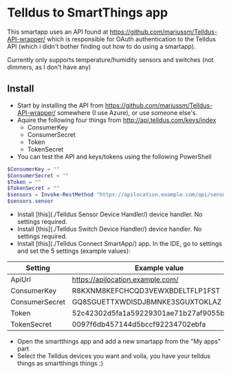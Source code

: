 # Telldus to SmartThings app

This smartapp uses an API found at https://github.com/mariussm/Telldus-API-wrapper/ which is responsible for OAuth authentication to the Telldus API (which i didn't bother finding out how to do using a smartapp).

Currently only supports temperature/humidity sensors and switches (not dimmers, as I don't have any)

## Install

- Start by installing the API from https://github.com/mariussm/Telldus-API-wrapper/ somewhere (I use Azure), or use someone else's.
- Aquire the following four things from http://api.telldus.com/keys/index
    - ConsumerKey
    - ConsumerSecret
    - Token
    - TokenSecret
- You can test the API and keys/tokens using the following PowerShell
```PowerShell
$ConsumerKey = ""
$ConsumerSecret = ""
$Token = ""
$TokenSecret = ""
$sensors = Invoke-RestMethod "https://apilocation.example.com/api/sensor?ConsumerKey=$ConsumerKey&ConsumerSecret=$ConsumerSecret&Token=Token&TokenSecret=$TokenSecret"
$sensors.sensor
```
- Install [this](./Telldus Sensor Device Handler/) device handler. No settings required.
- Install [this](./Telldus Switch Device Handler/) device handler. No settings required.
- Install [this](./Telldus Connect SmartApp/) app. In the IDE, go to settings and set the 5 settings (example values):

| Setting        | Example value                             |
|----------------|-------------------------------------------| 
| ApiUrl         | https://apilocation.example.com/          |
| ConsumerKey    | R8KXNM8KEFCHCQD3VEWXBDELTFLP1FST          | 
| ConsumerSecret | GQ8SGUETTXWDISDJBMNKE3SGUXTOKLAZ          |
| Token          | 52c42302d5fa1a59229301ae71b27af9055b3c906 |
| TokenSecret    | 0097f6db457144d5bccf92234702ebfa          |

- Open the smartthings app and add a new smartapp from the "My apps" part
- Select the Telldus devices you want and voila, you have your telldus things as smartthings things :)

